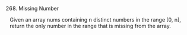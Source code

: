 268. Missing Number

Given an array nums containing n distinct numbers in the range [0, n], return the only number in the range that is missing from the array.
